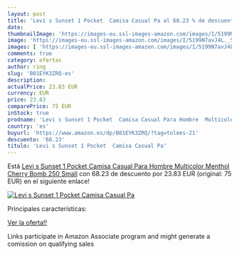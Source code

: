 ```yaml
---
layout: post
title: 'Levi s Sunset 1 Pocket  Camisa Casual Pa al 68.23 % de descuento'
date: 
thumbnailImage: 'https://images-eu.ssl-images-amazon.com/images/I/5199N7avJ4L._SL200_.jpg'
image: 'https://images-eu.ssl-images-amazon.com/images/I/5199N7avJ4L._SL200_.jpg'
images: [ 'https://images-eu.ssl-images-amazon.com/images/I/5199N7avJ4L._SL200_.jpg' ]
comments: true
category: ofertas
author: ring
slug: 'B01EYK3ZRQ-es'
description:
actualPrice: 23.83 EUR
currency: EUR
price: 23.83
comparePrice: 75 EUR
inStock: true
prodname: 'Levi s Sunset 1 Pocket  Camisa Casual Para Hombre  Multicolor  Menthol Cherry Bomb 250   Small'
country: 'es'
buyurl: 'https://www.amazon.es/dp/B01EYK3ZRQ/?tag=tolees-21'
descuento: '68.23'
titulo: 'Levi s Sunset 1 Pocket  Camisa Casual Pa'
---
```


Está [Levi s Sunset 1 Pocket  Camisa Casual Para Hombre  Multicolor  Menthol Cherry Bomb 250   Small](https://www.amazon.es/dp/B01EYK3ZRQ/?tag=tolees-21) con 68.23 de descuento por 23.83 EUR (original: 75 EUR) en el siguiente enlace!

[![Levi s Sunset 1 Pocket  Camisa Casual Pa](https://images-eu.ssl-images-amazon.com/images/I/5199N7avJ4L._SL200_.jpg)](https://www.amazon.es/dp/B01EYK3ZRQ/?tag=tolees-21)

Principales características:


[Ver la oferta!!](https://www.amazon.es/dp/B01EYK3ZRQ/?tag=tolees-21)

Links participate in Amazon Associate program and might generate a comission on qualifying sales


